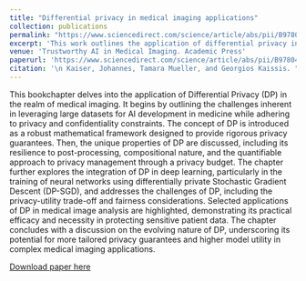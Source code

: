 ```yaml
---
title: "Differential privacy in medical imaging applications"
collection: publications
permalink: "https://www.sciencedirect.com/science/article/abs/pii/B9780443237614000328"
excerpt: 'This work outlines the application of differential privacy in the medical domain describing opportunities and pitfalls.'
venue: 'Trustworthy AI in Medical Imaging. Academic Press'
paperurl: 'https://www.sciencedirect.com/science/article/abs/pii/B9780443237614000328'
citation: '\n Kaiser, Johannes, Tamara Mueller, and Georgios Kaissis. "Differential privacy in medical imaging applications." Trustworthy AI in Medical Imaging. Academic Press, 2025. 411-424.'
---
```

This bookchapter delves into the application of Differential Privacy (DP) in
the realm of medical imaging. It begins by outlining the challenges inherent
in leveraging large datasets for AI development in medicine while adhering
to privacy and confidentiality constraints. The concept of DP is introduced
as a robust mathematical framework designed to provide rigorous privacy
guarantees. Then, the unique properties of DP are discussed, including its
resilience to post-processing, compositional nature, and the quantifiable
approach to privacy management through a privacy budget. The chapter
further explores the integration of DP in deep learning, particularly in the
training of neural networks using differentially private Stochastic Gradient Descent (DP-SGD), and addresses the challenges of DP, including the
privacy-utility trade-off and fairness considerations. Selected applications
of DP in medical image analysis are highlighted, demonstrating its practical efficacy and necessity in protecting sensitive patient data. The chapter
concludes with a discussion on the evolving nature of DP, underscoring its
potential for more tailored privacy guarantees and higher model utility in
complex medical imaging applications.

[Download paper here](https://www.sciencedirect.com/science/article/abs/pii/B9780443237614000328)